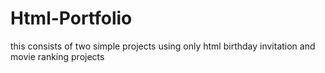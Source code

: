 # Html-Portfolio
this consists of two simple projects using only html birthday invitation and movie ranking projects
